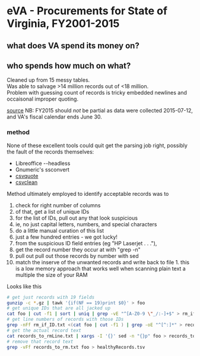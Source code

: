 # eVA - Procurements for State of Virginia, FY2001-2015
## what does VA spend its money on?
## who spends how much on what?

Cleaned up from 15 messy tables.  
Was able to salvage >14 million records out of <18 million.  
Problem with guessing count of records is tricky embedded newlines and occaisonal improper quoting.

[source](https://eva.virginia.gov/pages/eva-opendatasets.htm)
NB: FY2015 should _not_ be partial as data were collected 2015-07-12, and VA's fiscal calendar ends June 30.


### method

None of these excellent tools could quit get the parsing job right, possibly the fault of the records themselves:

* Libreoffice --headless
* Gnumeric's ssconvert
* [csvquote](https://github.com/dbro/csvquote)
* [csvclean](https://github.com/onyxfish/csvkit)

Method ultimately employed to identify acceptable records was to
 
1. check for right number of columns
1. of that, get a list of unique IDs
1. for the list of IDs, pull out any that look suspicious
  1. ie, no just capital letters, numbers, and special characters
1. do a little manual curation of this list
  1. just a few hundred entries - we got lucky!
1. from the suspicious ID field entries (eg "HP Laserjet . . ."), 
  1. get the record number they occur at with "grep -n"
  1. pull out pull out those records by number with sed
  1. match the inserve of the unwanted records and write back to file
    1. this is a low memory approach that works well when scanning plain text a multiple the size of your RAM


Looks like this

```bash
# get just records with 19 fields
gunzip -c *.gz | tawk '{if(NF == 19)print $0}' > foo
# get unique IDs that are all jacked up
cat foo | cut -f1 | sort | uniq | grep -vE "^[A-Z0-9 \"_/:-]+$" > rm_if_ID.txt
# get line numbers of records with those IDs
grep -nFf rm_if_ID.txt <(cat foo | cut -f1 ) | grep -oE "^[^:]*" > records_to_rmLine.txt
# get the actual record text
cat records_to_rmLine.txt | xargs -I '{}' sed -n "{}p" foo > records_to_rm.txt
# remove that record text
grep -vFf records_to_rm.txt foo > healthyRecords.tsv
```
